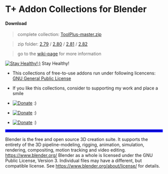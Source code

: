  # T+ Addon Collections for Blender 

 #### Download

   > complete collection: [ToolPlus-master.zip](https://github.com/mkbreuer/ToolPlus/archive/master.zip)

   > zip folder: [2.79](https://github.com/mkbreuer/ToolPlus/tree/master/2.79/Sets/zip) / [2.80](https://github.com/mkbreuer/ToolPlus/tree/master/2.80/Sets/zip) / [2.81](https://github.com/mkbreuer/ToolPlus/tree/master/2.81/Sets/zip) / [2.82](https://github.com/mkbreuer/ToolPlus/tree/master/2.82/Sets/zip)


   > go to the [wiki-page](https://github.com/mkbreuer/ToolPlus/wiki) for more information


[![Stay Healthy!;) ](https://raw.githubusercontent.com/mkbreuer/ToolPlus/master/references/stay_healthy/stay_healthy.png)](https://github.com/mkbreuer/ToolPlus/blob/master/references/stay_healthy/stay_healthy.mp4?raw=true) Stay Healthy!


* This collections of free-to-use addons run under following licencens: [GNU General Public License](https://www.gnu.org/licenses/gpl-3.0.html) 

* If you like this collections, consider to supporting my work and place a smile

*  [![Donate](https://raw.githubusercontent.com/mkbreuer/ToolPlus/master/references/donate/donate_patreon.png)](https://www.patreon.com/tpc_mkbreuer)   :)

*  [![Donate](https://raw.githubusercontent.com/mkbreuer/ToolPlus/master/references/donate/donate_pp.png)](https://www.paypal.com/cgi-bin/webscr?cmd=_s-xclick&hosted_button_id=WRL57AYRPWDAE&source=url)   :)

*  [![Donate](https://raw.githubusercontent.com/mkbreuer/ToolPlus/master/references/donate/donate_gumroad_.png)](https://gumroad.com/l/tp_courier)   :)

 <hr style="border: 4px solid blue;" />

Blender is the free and open source 3D creation suite. It supports the entirety of the 3D pipeline-modeling, rigging, animation, simulation, rendering, compositing, motion tracking and video editing. https://www.blender.org/  Blender as a whole is licensed under the GNU Public License, Version 3. Individual files may have a different, but compatible license. See https://www.blender.org/about/license/ for details.
